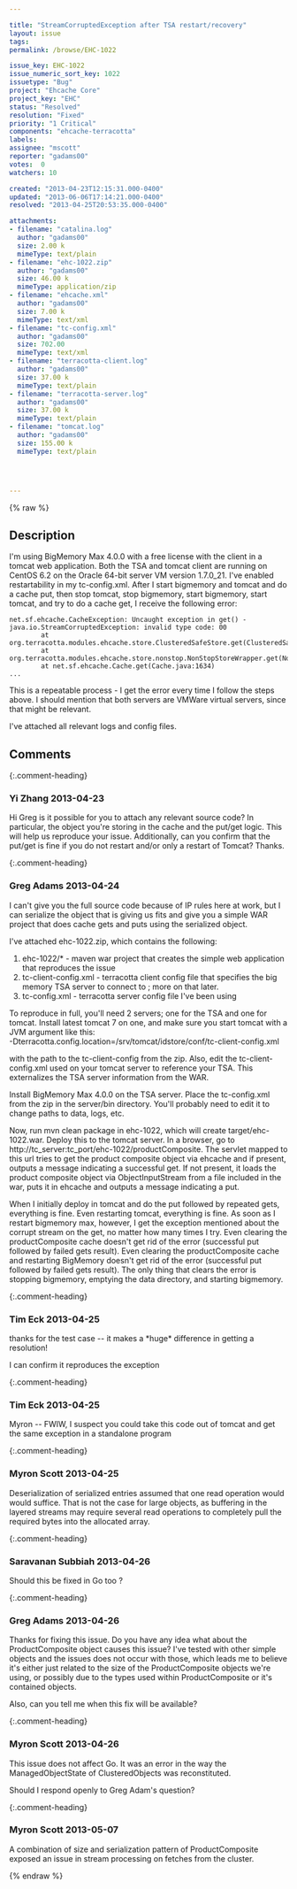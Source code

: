 ```yaml
---

title: "StreamCorruptedException after TSA restart/recovery"
layout: issue
tags: 
permalink: /browse/EHC-1022

issue_key: EHC-1022
issue_numeric_sort_key: 1022
issuetype: "Bug"
project: "Ehcache Core"
project_key: "EHC"
status: "Resolved"
resolution: "Fixed"
priority: "1 Critical"
components: "ehcache-terracotta"
labels: 
assignee: "mscott"
reporter: "gadams00"
votes:  0
watchers: 10

created: "2013-04-23T12:15:31.000-0400"
updated: "2013-06-06T17:14:21.000-0400"
resolved: "2013-04-25T20:53:35.000-0400"

attachments:
- filename: "catalina.log"
  author: "gadams00"
  size: 2.00 k
  mimeType: text/plain
- filename: "ehc-1022.zip"
  author: "gadams00"
  size: 46.00 k
  mimeType: application/zip
- filename: "ehcache.xml"
  author: "gadams00"
  size: 7.00 k
  mimeType: text/xml
- filename: "tc-config.xml"
  author: "gadams00"
  size: 702.00
  mimeType: text/xml
- filename: "terracotta-client.log"
  author: "gadams00"
  size: 37.00 k
  mimeType: text/plain
- filename: "terracotta-server.log"
  author: "gadams00"
  size: 37.00 k
  mimeType: text/plain
- filename: "tomcat.log"
  author: "gadams00"
  size: 155.00 k
  mimeType: text/plain




---
```


{% raw %}

## Description

<div markdown="1" class="description">

I'm using BigMemory Max 4.0.0 with a free license with the client in a tomcat web application. Both the TSA and tomcat client are running on CentOS 6.2 on the Oracle 64-bit server VM version 1.7.0\_21. I've enabled restartability in my tc-config.xml. After I start bigmemory and tomcat and do a cache put, then stop tomcat, stop bigmemory, start bigmemory, start tomcat, and try to do a cache get, I receive the following error:


```
net.sf.ehcache.CacheException: Uncaught exception in get() - java.io.StreamCorruptedException: invalid type code: 00
        at org.terracotta.modules.ehcache.store.ClusteredSafeStore.get(ClusteredSafeStore.java:203)
        at org.terracotta.modules.ehcache.store.nonstop.NonStopStoreWrapper.get(NonStopStoreWrapper.java:517)
        at net.sf.ehcache.Cache.get(Cache.java:1634)
...
```


This is a repeatable process - I get the error every time I follow the steps above. I should mention that both servers are VMWare virtual servers, since that might be relevant.

I've attached all relevant logs and config files. 

</div>

## Comments


{:.comment-heading}
### **Yi Zhang** <span class="date">2013-04-23</span>

<div markdown="1" class="comment">

Hi Greg is it possible for you to attach any relevant source code? In particular, the object you're storing in the cache and the put/get logic.
This will help us reproduce your issue.
Additionally, can you confirm that the put/get is fine if you do not restart and/or only a restart of Tomcat?
Thanks.


</div>


{:.comment-heading}
### **Greg Adams** <span class="date">2013-04-24</span>

<div markdown="1" class="comment">

I can't give you the full source code because of IP rules here at work, but I can serialize the object that is giving us fits and give you a simple WAR project that does cache gets and puts using the serialized object. 

I've attached ehc-1022.zip, which contains the following:

1. ehc-1022/\* - maven war project that creates the simple web application that reproduces the issue
2. tc-client-config.xml - terracotta client config file that specifies the big memory TSA server to connect to ; more on that later.
3. tc-config.xml - terracotta server config file I've been using

To reproduce in full, you'll need 2 servers; one for the TSA and one for tomcat. Install latest tomcat 7 on one, and make sure you start tomcat with a JVM argument like this:  
-Dterracotta.config.location=/srv/tomcat/idstore/conf/tc-client-config.xml

with the path to the tc-client-config from the zip. Also, edit the tc-client-config.xml used on your tomcat server to reference your TSA. This externalizes the TSA server information from the WAR.

Install BigMemory Max 4.0.0 on the TSA server. Place the tc-config.xml from the zip in the server/bin directory. You'll probably need to edit it to change paths to data, logs, etc.

Now, run mvn clean package in ehc-1022, which will create target/ehc-1022.war. Deploy this to the tomcat server. In a browser, go to http://tc\_server:tc\_port/ehc-1022/productComposite. The servlet mapped to this url tries to get the product composite object via ehcache and if present, outputs a message indicating a successful get. If not present, it loads the product composite object via ObjectInputStream from a file included in the war, puts it in ehcache and outputs a message indicating a put.

When I initially deploy in tomcat and do the put followed by repeated gets, everything is fine. Even restarting tomcat, everything is fine. As soon as I restart bigmemory max, however, I get the exception mentioned about the corrupt stream on the get, no matter how many times I try. Even clearing the productComposite cache doesn't get rid of the error (successful put followed by failed gets result). Even clearing the productComposite cache and restarting BigMemory doesn't get rid of the error (successful put followed by failed gets result). The only thing that clears the error is stopping bigmemory, emptying the data directory, and starting bigmemory.

</div>


{:.comment-heading}
### **Tim Eck** <span class="date">2013-04-25</span>

<div markdown="1" class="comment">

thanks for the test case -- it makes a \*huge\* difference in getting a resolution! 

I can confirm it reproduces the exception

</div>


{:.comment-heading}
### **Tim Eck** <span class="date">2013-04-25</span>

<div markdown="1" class="comment">

Myron -- FWIW, I suspect you could take this code out of tomcat and get the same exception in a standalone program

</div>


{:.comment-heading}
### **Myron Scott** <span class="date">2013-04-25</span>

<div markdown="1" class="comment">

Deserialization of serialized entries assumed that one read operation would would suffice.  That is not the case for large objects, as buffering in the layered streams may require several read operations to completely pull the required bytes into the allocated array.

</div>


{:.comment-heading}
### **Saravanan Subbiah** <span class="date">2013-04-26</span>

<div markdown="1" class="comment">

Should this be fixed in Go too ?

</div>


{:.comment-heading}
### **Greg Adams** <span class="date">2013-04-26</span>

<div markdown="1" class="comment">

Thanks for fixing this issue. Do you have any idea what about the ProductComposite object causes this issue? I've tested with other simple objects and the issues does not occur with those, which leads me to believe it's either just related to the size of the ProductComposite objects we're using, or possibly due to the types used within ProductComposite or it's contained objects.

Also, can you tell me when this fix will be available?

</div>


{:.comment-heading}
### **Myron Scott** <span class="date">2013-04-26</span>

<div markdown="1" class="comment">

This issue does not affect Go.  It was an error in the way the ManagedObjectState of ClusteredObjects was reconstituted.

Should I respond openly to Greg Adam's question?

</div>


{:.comment-heading}
### **Myron Scott** <span class="date">2013-05-07</span>

<div markdown="1" class="comment">

A combination of size and serialization pattern of ProductComposite exposed an issue in stream processing on fetches from the cluster.

</div>



{% endraw %}
